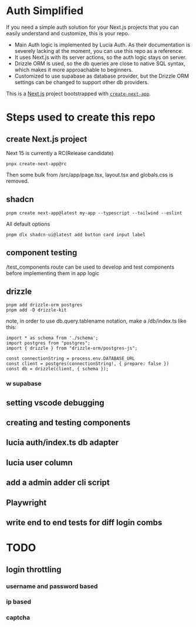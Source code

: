 # Auth Simplified
If you need a simple auth solution for your Next.js projects that you can easily understand and customize, this is your repo.
-   Main Auth logic is implemented by Lucia Auth. As their documentation is severely lacking at the moment, you can use this repo as a reference.
-   It uses Next.js with its server actions, so the auth logic stays on server.
-   Drizzle ORM is used, so the db queries are close to native SQL syntax, which makes it more approachable to beginners.
-   Customized to use supabase as database provider, but the Drizzle ORM settings can be changed to support other db providers.

This is a [Next.js](https://nextjs.org) project bootstrapped with [`create-next-app`](https://nextjs.org/docs/app/api-reference/create-next-app).

# Steps used to create this repo

## create Next.js project

Next 15 is currently a RC(Release candidate)
```
pnpx create-next-app@rc
```

Then some bulk from /src/app/page.tsx, layout.tsx and globals.css is removed.

## shadcn
```
pnpm create next-app@latest my-app --typescript --tailwind --eslint
```
All default options

```
pnpm dlx shadcn-ui@latest add button card input label
```

## component testing

/test_components route can be used to develop and test components before implementing them in app logic

## drizzle 

```
pnpm add drizzle-orm postgres
pnpm add -D drizzle-kit
```

note, in order to use db.query.tablename notation, 
    make a /db/index.ts like this:
```
import * as schema from './schema';
import postgres from "postgres";
import { drizzle } from "drizzle-orm/postgres-js";

const connectionString = process.env.DATABASE_URL
const client = postgres(connectionString!, { prepare: false })
const db = drizzle(client, { schema });
```
### w supabase

## setting vscode debugging

## creating and testing components

## lucia auth/index.ts db adapter

## lucia user column

## add a admin adder cli script


## Playwright
## write end to end tests for diff login combs



# TODO


## login throttling
### username and password based
### ip based
### captcha
